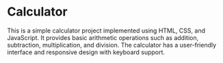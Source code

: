 # Calculator
This is a simple calculator project implemented using HTML, CSS, and JavaScript. It provides basic arithmetic operations such as addition, subtraction, multiplication, and division. The calculator has a user-friendly interface and responsive design with keyboard support.
